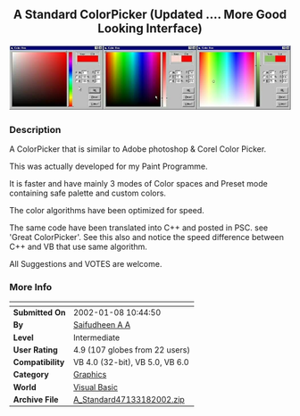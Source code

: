 ﻿<div align="center">

## A Standard ColorPicker \(Updated \.\.\.\. More Good Looking Interface\)

<img src="PIC200211175528447.jpg">
</div>

### Description

A ColorPicker that is similar to Adobe photoshop & Corel Color Picker.

This was actually developed for my Paint Programme.

It is faster and have mainly 3 modes of Color spaces and Preset mode containing safe palette and custom colors.

The color algorithms have been optimized for speed.

The same code have been translated into C++ and posted in PSC. see 'Great ColorPicker'. See this also and notice the speed difference between C++ and VB that use same algorithm.

All Suggestions and VOTES are welcome.
 
### More Info
 


<span>             |<span>
---                |---
**Submitted On**   |2002-01-08 10:44:50
**By**             |[Saifudheen A A](https://github.com/Planet-Source-Code/PSCIndex/blob/master/ByAuthor/saifudheen-a-a.md)
**Level**          |Intermediate
**User Rating**    |4.9 (107 globes from 22 users)
**Compatibility**  |VB 4\.0 \(32\-bit\), VB 5\.0, VB 6\.0
**Category**       |[Graphics](https://github.com/Planet-Source-Code/PSCIndex/blob/master/ByCategory/graphics__1-46.md)
**World**          |[Visual Basic](https://github.com/Planet-Source-Code/PSCIndex/blob/master/ByWorld/visual-basic.md)
**Archive File**   |[A\_Standard47133182002\.zip](https://github.com/Planet-Source-Code/saifudheen-a-a-a-standard-colorpicker-updated-more-good-looking-interface__1-30527/archive/master.zip)








